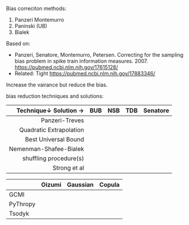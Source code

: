 Bias correciton methods:
1. Panzeri Montemurro
2. Paninski (UB)
3. Bialek

Based on:
* Panzeri, Senatore, Montemurro, Petersen. Correcting for the sampling bias problem in spike train information measures. 2007. https://pubmed.ncbi.nlm.nih.gov/17615128/
* Related: Tight https://pubmed.ncbi.nlm.nih.gov/17883346/


Increase the vairance but reduce the bias.

bias reduction techniques and solutions:

| Technique↓     Solution →|  BUB      | NSB  | TDB | Senatore |
|-------------------------:|-----------|------|-----|----------|
| Panzeri-Treves           |           |      |     |          |
| Quadratic Extrapolation  |           |      |     |          |
| Best Universal Bound     |           |      |     |          |
| Nemenman-Shafee-Bialek   |           |      |     |          |
| shuffling procedure(s)   |           |      |     |          |
| Strong et al             |           |      |     |          |


|                          | Oizumi   | Gaussian | Copula |
|:-------------------------|----------|----------|--------|
| GCMI                     |          |          |        |
| PyThropy                 |          |          |        |
| Tsodyk                   |          |          |        |


